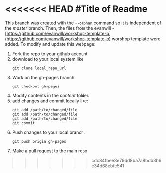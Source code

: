 <<<<<<< HEAD
#Title of Readme
=======
This branch was created with the ```--orphan``` command so it is independent of the *master* branch. Then,  the files from the evanwill - [https://github.com/evanwill/workshop-template-b](https://github.com/evanwill/workshop-template-b) worshop template were added. To modify and update this webpage:

1. Fork the repo to your github account
2. download to your local system like
   ```
   git clone local_repo_url
   ```
3. Work on the gh-pages branch
   ```
   git checkout gh-pages
   ```
2. Modify contents in the *content* folder.
3. add changes and commit locally like:
   ```
   git add /path/to/changed/file
   git add /path/to/changed/file
   git add /path/to/changed/file
   git commit
   ```
4. Push changes to your local branch.
   ```
   git push origin gh-pages
   ```
5. Make a pull request to the main repo
>>>>>>> cdc84fbee8e79dd8ba7a8bdb3b6c34d68ebfe541
